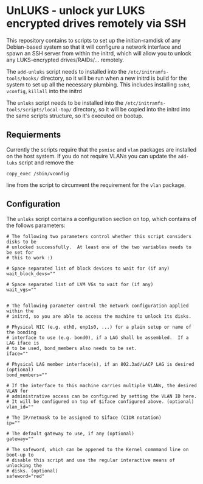 # UnLUKS - unlock yur LUKS encrypted drives remotely via SSH

This repository contains to scripts to set up the initian-ramdisk of any Debian-based system
so that it will configure a network interface and spawn an SSH server from within the initrd,
which will allow you to unlock any LUKS-encrypted drives/RAIDs/... remotely.

The `add-unluks` script needs to installed into the `/etc/initramfs-tools/hooks/` directory,
so it will be run when a new initrd is build for the system to set up all the necessary plumbing.
This includes installing `sshd`, `vconfig`, `killall` into the initrd
 
The `unluks` script needs to be installed into the `/etc/initramfs-tools/scripts/local-top/`
directory, so it will be copied into the initrd into the same scripts structure, so it's executed
on bootup.

## Requierments

Currently the scripts require that the `psmisc` and `vlan` packages are installed on the host system.
If you do not require VLANs you can update the `add-luks` script and remove the

    copy_exec /sbin/vconfig

line from the script to circumvent the requirement for the `vlan` package.

## Configuration

The `unluks` script contains a configuration section on top, which contains of the follows parameters:

    # The following two parameters control whether this script considers disks to be
    # unlocked successfully.  At least one of the two variables needs to be set for
    # this to work :)
    
    # Space separated list of block devices to wait for (if any)
    wait_block_devs=""
    
    # Space separated list of LVM VGs to wait for (if any)
    wait_vgs=""
    

    # The following parameter control the network configuration applied within the
    # initrd, so you are able to access the machine to unlock its disks.
    
    # Physical NIC (e.g. eth0, enp1s0, ...) for a plain setup or name of the bonding
    # interface to use (e.g. bond0), if a LAG shall be assembled.  If a LAG iface is
    # to be used, bond_members also needs to be set.
    iface=""
    
    # Physical LAG member interface(s), if an 802.3ad/LACP LAG is desired (optional)
    bond_members=""
    
    # If the interface to this machine carries multiple VLANs, the desired VLAN for
    # administrative access can be configured by setting the VLAN ID here.
    # It will be configured on top of $iface configured above. (optional)
    vlan_id=""
    
    # The IP/netmask to be assigned to $iface (CIDR notation)
    ip=""
    
    # The default gateway to use, if any (optional)
    gateway=""
    
    # The safeword, which can be appened to the Kernel commmand line on boot-up to
    # disable this script and use the regular interactive means of unlocking the
    # disks. (optional)
    safeword="red"